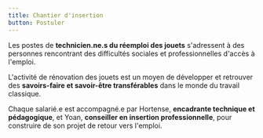 ```yaml
---
title: Chantier d'insertion
button: Postuler
---
```


Les postes de **technicien.ne.s du réemploi des jouets** s'adressent à des personnes rencontrant des difficultés sociales et professionnelles d'accès à l'emploi.

L'activité de rénovation des jouets est un moyen de développer et retrouver des **savoirs-faire et savoir-être transférables** dans le monde du travail classique.

Chaque salarié.e est accompagné.e par Hortense, **encadrante technique et pédagogique**, et Yoan, **conseiller en insertion professionnelle**, pour construire de son projet de retour vers l'emploi.